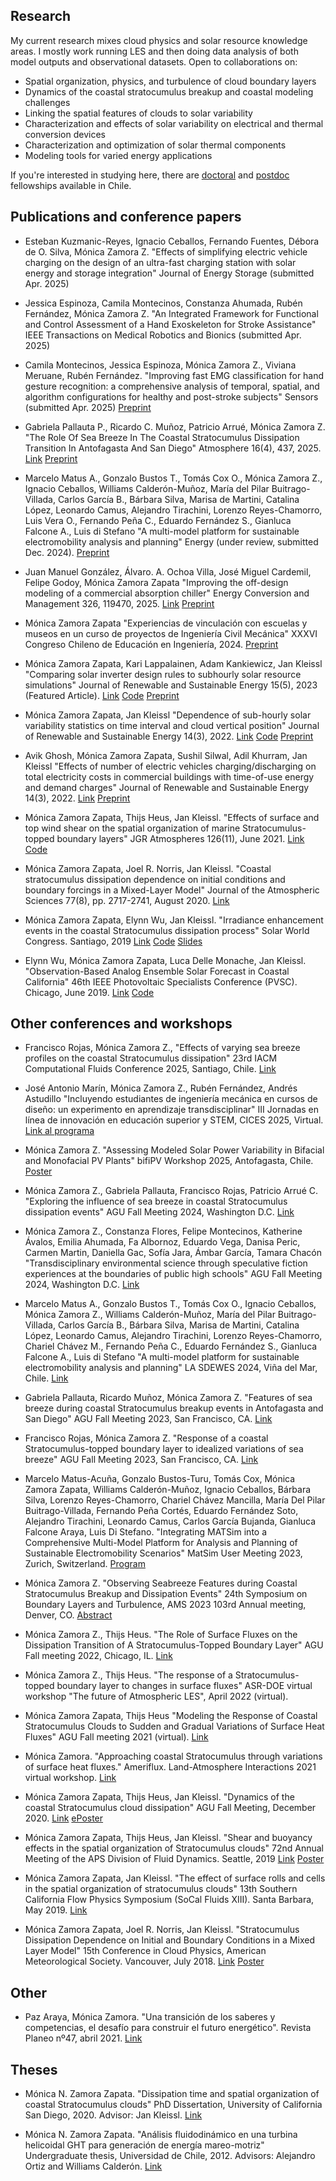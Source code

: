 ## Research
My current research mixes cloud physics and solar resource knowledge areas. I mostly work running LES and then doing data analysis of both model outputs and observational datasets. Open to collaborations on:
* Spatial organization, physics, and turbulence of cloud boundary layers
* Dynamics of the coastal stratocumulus breakup and coastal modeling challenges
* Linking the spatial features of clouds to solar variability
* Characterization and effects of solar variability on electrical and thermal conversion devices
* Characterization and optimization of solar thermal components
* Modeling tools for varied energy applications

If you're interested in studying here, there are [doctoral](https://www.anid.cl/capital-humano/doctorado-nacional/) and [postdoc](https://www.anid.cl/proyectos-de-investigacion/fondecyt-postdoctorado/) fellowships available in Chile.

## Publications and conference papers
* Esteban Kuzmanic-Reyes, Ignacio Ceballos, Fernando Fuentes, Débora de O. Silva, Mónica Zamora Z.
"Effects of simplifying electric vehicle charging on the design of an ultra-fast charging station with solar energy and storage integration"
Journal of Energy Storage (submitted Apr. 2025)

* Jessica Espinoza, Camila Montecinos, Constanza Ahumada, Rubén Fernández, Mónica Zamora Z.
"An Integrated Framework for Functional and Control Assessment of a Hand Exoskeleton for Stroke Assistance"
IEEE Transactions on Medical Robotics and Bionics (submitted Apr. 2025)

* Camila Montecinos, Jessica Espinoza, Mónica Zamora Z., Viviana Meruane, Rubén Fernández.
"Improving fast EMG classification for hand gesture recognition: a comprehensive analysis of temporal, spatial, and algorithm configurations for healthy and post-stroke subjects"
Sensors (submitted Apr. 2025)
[Preprint](https://www.preprints.org/manuscript/202505.0374/v1)

* Gabriela Pallauta P., Ricardo C. Muñoz, Patricio Arrué, Mónica Zamora Z.
"The Role Of Sea Breeze In The Coastal Stratocumulus Dissipation Transition In Antofagasta And San Diego"
Atmosphere 16(4), 437, 2025.
[Link](https://doi.org/10.3390/atmos16040437)
[Preprint](https://www.preprints.org/manuscript/202502.1779)

* Marcelo Matus A., Gonzalo Bustos T., Tomás Cox O., Mónica Zamora Z., Ignacio Ceballos, Williams Calderón-Muñoz, María del Pilar Buitrago-Villada, Carlos García B., Bárbara Silva, Marisa de Martini, Catalina López, Leonardo Camus, Alejandro Tirachini, Lorenzo Reyes-Chamorro, Luis Vera O., Fernando Peña C., Eduardo Fernández S., Gianluca Falcone A., Luis di Stefano
"A multi-model platform for sustainable electromobility analysis and planning"
Energy (under review, submitted Dec. 2024).
[Preprint](https://papers.ssrn.com/sol3/papers.cfm?abstract_id=5104309)

* Juan Manuel González, Álvaro. A. Ochoa Villa, José Miguel Cardemil, Felipe Godoy, Mónica Zamora Zapata
"Improving the off-design modeling of a commercial absorption chiller"
Energy Conversion and Management 326, 119470, 2025.
[Link](https://doi.org/10.1016/j.enconman.2024.119470)
[Preprint](https://papers.ssrn.com/sol3/papers.cfm?abstract_id=4974325)

* Mónica Zamora Zapata
"Experiencias de vinculación con escuelas y museos en un curso de proyectos de Ingeniería Civil Mecánica"
XXXVI Congreso Chileno de Educación en Ingeniería, 2024.
[Preprint](preprints/avm_termofluidos_sochedi2024_rev.pdf)

* Mónica Zamora Zapata, Kari Lappalainen, Adam Kankiewicz, Jan Kleissl
"Comparing solar inverter design rules to subhourly solar resource simulations"
Journal of Renewable and Sustainable Energy 15(5), 2023 (Featured Article).
[Link](https://doi.org/10.1063/5.0151042)
[Code](https://github.com/mzamora/InverterEnhancement)
[Preprint](preprints/envinh_current.pdf)

* Mónica Zamora Zapata, Jan Kleissl
"Dependence of sub-hourly solar variability statistics on time interval and cloud vertical position"
Journal of Renewable and Sustainable Energy 14(3), 2022. 
[Link](https://doi.org/10.1063/5.0090846) 
[Code](https://github.com/mzamora/SolarVarCACTI) 
[Preprint](preprints/subhourly_cacti.pdf)

* Avik Ghosh, Mónica Zamora Zapata, Sushil Silwal, Adil Khurram, Jan Kleissl
"Effects of number of electric vehicles charging/discharging on total electricity costs in commercial buildings with time-of-use energy and demand charges"
Journal of Renewable and Sustainable Energy 14(3), 2022. 
[Link](https://doi.org/10.1063/5.0086924) 
[Preprint](https://www.researchgate.net/publication/360493417_Effects_of_number_of_electric_vehicles_chargingdischarging_on_total_electricity_costs_in_commercial_buildings_with_time-of-use_energy_and_demand_charges)

* Mónica Zamora Zapata, Thijs Heus, Jan Kleissl. 
"Effects of surface and top wind shear on the spatial organization of marine Stratocumulus-topped boundary layers"
JGR Atmospheres 126(11), June 2021.
[Link](https://doi.org/10.1029/2020JD034162)
[Code](https://github.com/mzamora/Sc-Spatial)

* Mónica Zamora Zapata, Joel R. Norris, Jan Kleissl.
"Coastal stratocumulus dissipation dependence on initial conditions and boundary forcings in a Mixed-Layer Model"
Journal of the Atmospheric Sciences 77(8), pp. 2717-2741, August 2020.
[Link](https://doi.org/10.1175/JAS-D-19-0254.1)

* Mónica Zamora Zapata, Elynn Wu, Jan Kleissl.
 "Irradiance enhancement events in the coastal Stratocumulus dissipation process"
 Solar World Congress. Santiago, 2019 
 [Link](http://proceedings.ises.org/paper/swc2019/swc2019-0199-ZamoraZapata.pdf) <!---10.18086/swc.2019.42.13-->
 [Code](https://github.com/mzamora/Sc-Enhancement)
 [Slides](https://doi.org/10.6084/m9.figshare.10304846.v1)

* Elynn Wu, Mónica Zamora Zapata, Luca Delle Monache, Jan Kleissl. 
 "Observation-Based Analog Ensemble Solar Forecast in Coastal California" 
 46th IEEE Photovoltaic Specialists Conference (PVSC). Chicago, June 2019.
 [Link](https://ieeexplore.ieee.org/abstract/document/8980546/)
 [Code](https://github.com/elynnwu/Obs_AnEn)

## Other conferences and workshops

* Francisco Rojas, Mónica Zamora Z.,
"Effects of varying sea breeze profiles on the coastal Stratocumulus dissipation"
23rd IACM Computational Fluids Conference 2025, Santiago, Chile.
[Link](https://cfc2025.iacm.info/event/contribution/8e630d43-bcf6-11ef-9e02-000c29ddfc0c)

* José Antonio Marín, Mónica Zamora Z., Rubén Fernández, Andrés Astudillo
"Incluyendo estudiantes de ingeniería mecánica en cursos de diseño: un experimento en aprendizaje transdisciplinar"
III Jornadas en línea de innovación en educación superior y STEM, CICES 2025, Virtual.
[Link al programa](https://cices.usach.cl/iii-jornadas-en-linea-de-innovacion-en-educacion-superior-y-stem/)

* Mónica Zamora Z.
"Assessing Modeled Solar Power Variability in Bifacial and Monofacial PV Plants"
bifiPV Workshop 2025, Antofagasta, Chile.
[Poster](https://figshare.com/articles/poster/Assessing_Modeled_Solar_Power_Variability_in_Bifacial_and_Monofacial_PV_Plants/28207631?file=51681563)

* Mónica Zamora Z., Gabriela Pallauta, Francisco Rojas, Patricio Arrué C.
"Exploring the influence of sea breeze in coastal Stratocumulus dissipation events"
AGU Fall Meeting 2024, Washington D.C.
[Link](https://agu24.ipostersessions.com/Default.aspx?s=C3-88-1D-68-F8-FF-C1-1C-C2-E0-C0-AD-BE-6B-65-DA)

* Mónica Zamora Z., Constanza Flores, Felipe Montecinos, Katherine Ávalos, Emilia Ahumada, Fa Albornoz, Eduardo Vega, Danisa Peric, Carmen Martin, Daniella Gac, Sofía Jara, Ámbar García, Tamara Chacón
"Transdisciplinary environmental science through speculative fiction experiences at the boundaries of public high schools"
AGU Fall Meeting 2024, Washington D.C.
[Link](https://agu24.ipostersessions.com/Default.aspx?s=4B-60-DF-AB-4A-8F-FC-03-EC-5B-F6-5F-48-3F-61-4C)

* Marcelo Matus A., Gonzalo Bustos T., Tomás Cox O., Ignacio Ceballos, Mónica Zamora Z., Williams Calderón-Muñoz, María del Pilar Buitrago-Villada, Carlos García B., Bárbara Silva, Marisa de Martini, Catalina López, Leonardo Camus, Alejandro Tirachini, Lorenzo Reyes-Chamorro, Chariel Chávez M., Fernando Peña C., Eduardo Fernández S., Gianluca Falcone A., Luis di Stefano
"A multi-model platform for sustainable electromobility analysis and planning"
LA SDEWES 2024, Viña del Mar, Chile.
[Link](https://www.vinadelmar2024.sdewes.org/schedule)

* Gabriela Pallauta, Ricardo Muñoz, Mónica Zamora Z.
"Features of sea breeze during coastal Stratocumulus breakup events in Antofagasta and San Diego"
AGU Fall Meeting 2023, San Francisco, CA.
[Link](https://agu23.ipostersessions.com/Default.aspx?s=9A-4F-95-A9-73-0E-95-F3-07-E4-47-98-F9-B0-66-CB)

* Francisco Rojas, Mónica Zamora Z.
"Response of a coastal Stratocumulus-topped boundary layer to idealized variations of sea breeze"
AGU Fall Meeting 2023, San Francisco, CA.
[Link](https://agu23.ipostersessions.com/Default.aspx?s=13-CE-17-49-41-6C-36-97-E3-93-62-23-D8-C5-F8-E7)

* Marcelo Matus-Acuña, Gonzalo Bustos-Turu, Tomás Cox, Mónica Zamora Zapata, Williams Calderón-Muñoz, Ignacio Ceballos, Bárbara Silva, Lorenzo Reyes-Chamorro, Chariel Chávez Mancilla, María Del Pilar Buitrago-Villada, Fernando Peña Cortés, Eduardo Fernández Soto, Alejandro Tirachini, Leonardo Camus, Carlos García Bujanda, Gianluca Falcone Araya, Luis Di Stefano. 
"Integrating MATSim into a Comprehensive Multi-Model Platform for Analysis and Planning of Sustainable Electromobility Scenarios"
MatSim User Meeting 2023, Zurich, Switzerland.
[Program](https://matsim.org/conferences/MUM_schedule_2023.pdf)

* Mónica Zamora Z.
"Observing Seabreeze Features during Coastal Stratocumulus Breakup and Dissipation Events"
24th Symposium on Boundary Layers and Turbulence, AMS 2023 103rd Annual meeting, Denver, CO.
[Abstract](https://ams.confex.com/ams/103ANNUAL/meetingapp.cgi/Paper/414434)

* Mónica Zamora Z., Thijs Heus. 
"The Role of Surface Fluxes on the Dissipation Transition of A Stratocumulus-Topped Boundary Layer"
AGU Fall meeting 2022, Chicago, IL.
[Link](http://agu2022fallmeeting-agu.ipostersessions.com/Default.aspx?s=90-FA-53-CD-DF-5B-D5-13-C2-AF-64-53-01-9C-FD-B8)

* Mónica Zamora Z., Thijs Heus. "The response of a Stratocumulus-topped boundary layer to changes in surface fluxes"
ASR-DOE virtual workshop "The future of Atmospheric LES", April 2022 (virtual).

* Mónica Zamora Zapata, Thijs Heus
"Modeling the Response of Coastal Stratocumulus Clouds to Sudden and Gradual Variations of Surface Heat Fluxes"
AGU Fall meeting 2021 (virtual).
[Link](https://doi.org/10.1002/essoar.10509467.1)

* Mónica Zamora. "Approaching coastal Stratocumulus through variations of surface heat fluxes."
Ameriflux. Land-Atmosphere Interactions 2021 virtual workshop. 
[Link](https://ameriflux.lbl.gov/community/ameriflux-meetings-workshops/land-atmosphere-interaction-workshop-overview/)

* Mónica Zamora Zapata, Thijs Heus, Jan Kleissl. 
"Dynamics of the coastal Stratocumulus cloud dissipation"
AGU Fall Meeting, December 2020.
[Link](https://agu.confex.com/agu/fm20/prelim.cgi/Paper/687317)
[ePoster](https://agu2020fallmeeting-agu.ipostersessions.com/Default.aspx?s=00-64-CA-02-0D-63-4C-7F-29-75-C3-DD-7C-E1-72-EB)

* Mónica Zamora Zapata, Thijs Heus, Jan Kleissl.
 "Shear and buoyancy effects in the spatial organization of Stratocumulus clouds"
 72nd Annual Meeting of the APS Division of Fluid Dynamics. Seattle, 2019 
 [Link](https://meetings.aps.org/Meeting/DFD19/Session/M02.28)
 [Poster](https://doi.org/10.6084/m9.figshare.8044628.v1)

* Mónica Zamora Zapata, Jan Kleissl.
 "The effect of surface rolls and cells in the spatial organization of stratocumulus clouds"
 13th Southern California Flow Physics Symposium (SoCal Fluids XIII). Santa Barbara, May 2019.
 [Link](https://sites.google.com/view/socalfluids2019/home)

* Mónica Zamora Zapata, Joel R. Norris, Jan Kleissl.
"Stratocumulus Dissipation Dependence on Initial and Boundary Conditions in a Mixed Layer Model"
15th Conference in Cloud Physics, American Meteorological Society. Vancouver, July 2018.
[Link](https://ams.confex.com/ams/15CLOUD15ATRAD/webprogram/Paper347012.html)
[Poster](https://doi.org/10.6084/m9.figshare.10305326.v1)

## Other
* Paz Araya, Mónica Zamora. "Una transición de los saberes y competencias, el desafío para construir el futuro energético". Revista Planeo nº47, abril 2021. [Link](http://revistaplaneo.cl/2021/04/08/una-transicion-de-los-saberes-y-competencias-el-desafio-para-construir-el-futuro-energetico/)

## Theses
* Mónica N. Zamora Zapata. 
"Dissipation time and spatial organization of coastal Stratocumulus clouds"
PhD Dissertation, University of California San Diego, 2020. Advisor: Jan Kleissl.
[Link](https://escholarship.org/uc/item/1hh0f7s8)

* Mónica N. Zamora Zapata. 
"Análisis fluidodinámico en una turbina helicoidal GHT para generación de energía mareo-motriz"
Undergraduate thesis, Universidad de Chile, 2012. Advisors: Alejandro Ortiz and Williams Calderón.
[Link](http://repositorio.uchile.cl/handle/2250/111293)
